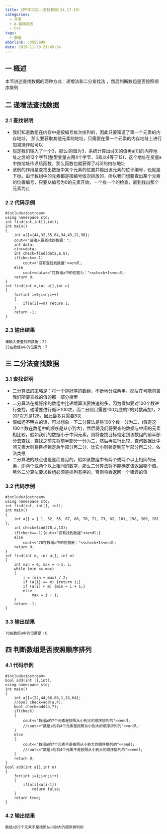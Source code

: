 ```yaml
---
title: CPP学习之——查找数据(14.17-19)
categories:
  - 开发
  - A-基础语言
  - C++
tags:
  - 数组
abbrlink: c3552899
date: 2019-11-30 21:45:34
---
```

## 一 概述

本节讲述查找数据的两种方式：递增法和二分查找法 ，然后判断数组是否按照顺序排列

<!--more-->

## 二 递增法查找数据

### 2.1 查找说明

* 我们知道数组在内存中是按编号依次排列的，因此只要知道了第一个元素的内存地址， 那么要获取其他元素的地址，只需要在第一个元素的内存地址上进行加减操作就可以
* 假定我们输入了一个3，那么i的值为3，系统计算出a[3]的值再a[0]的内存地址之后的12个字节(整型变量占用4个字节，3乘以4等于12)，这个地址在变量a中按地址传递给函数，那么函数也就获得了a[3]的内存地址
* 该例的作用是查找出数据中某个元素的位置并输出该元素的位子编号，也就是下标。由于数组中的元素都是按编号依次排放的，所以我们想要查出某个元素的位置编号，只要从编号为0的元素开始，一个挨一个的检查，直到找出那个元素为止

### 2.2 代码示例

```
#include<iostream>
using namespace std;
int find(int,int[],int);
int main()
{
	int a[]={44,32,55,64,34,43,22,98};
	cout<<"请输入要查找的数据：";
	int data;
	cin>>data;
	int check=find(data,a,8);
	if(check==-1)
		cout<<"没有查找到数据"<<endl;
	else
		cout<<data<<"在数组a中的位置为："<<check+1<<endl;
	return 0;
}
int find(int m,int a[],int n)
{
	for(int i=0;i<n;i++)
	{
		if(a[i]==m) return i;
	}
	return -1;
}
```

### 2.3 输出结果

```
请输入要查找的数据：22
22在数组a中的位置为：7
```

## 三 二分法查找数据

### 3.1 查找说明

* 二分算法的策略是：将一个排好序的数组，不断地分成两半，然后在可能包含我们所要查找的值的那一部分搜索
* 二分算法在排好序的数组中比递增算法要快速的多，因为假如要对100个数进行查找，递增要进行循环100次，而二分则只需要100为底的2的对数再加1，2的7次方是128，因此最多只需要8次
* 假如还不明白的话，可以想象一下二分算法是将100个数一分为二，(假定这100个数在数组中的顺序是从小到大)，然后将我们将要查的数据与中间的元素相比较，假如我们的数据小于中间元素，则将查找目标缩定到该数组的前半部分去查找，查找之前先将前半部分一分为二，然后再进行比较，查询数据比中间元素大则将目标锁定后半部分再二分，比它小则锁定到前半部分再二分。依法类推
* 二分算法的缺点也是显而易见的，假如该数组中有两个或两个以上相同的元素，即两个或两个以上相同的数字，那么二分算法将不能确定该返回哪个值。另外二分算法要求数组必须是排列有序的，否则将会返回一个错误的值

### 3.2 代码示例

```
#include<iostream>
using namespace std;
int find(int, int[], int);
int main() 
{
	int a[] = { 1, 32, 55, 67, 68, 70, 71, 73, 82, 101, 198, 200, 201 };
	int check=find(70,a,13);
	if(check==-1){out<<"没有找到数据"<<endl;}
	else
		cout<<"70在数组a中的位置是："<<check+1<<endl;
	return 0;
}
int find(int m, int a[], int n) 
{
	int min = 0, max = n-1, i;
	while (min <= max)
	{
		i = (min + max) / 2;
		if (a[i] == m) {return i;}
		if (a[i] < m) {min = i + 1;} 
		else
			max = i - 1;
	}
	return -1;
}
```

###  3.3 输出结果

```
70在数组a中的位置是：6
```

## 四 判断数组是否按照顺序排列

### 4.1 代码示例

```
#include<iostream>
bool add(int [],int);
using namespace std;
int main()
{
	int a[]={22,44,66,88,1,32,64};
	//bool check=add(a,4);
	bool check=add(a,7);
	if(check)
	{
		cout<<"数组a的7个元素是按照从小到大的顺序排列的"<<endl;
		//cout<<"数组a的前4个元素是按照从小到大的顺序排列的"<<endl;
	}
	else
	{
		cout<<"数组a的7个元素不是按照从小到大的顺序排列的"<<endl;
		//cout<<"数组a的前4个元素不是按照从小到大的顺序排列的"<<endl;
	}
	return 0;
}
bool add(int a[],int n)
{
	for(int i=1;i<n;i++)
	{
		if(a[i]<a[i-1])
			return false;
	}
	return true;
}
```

### 4.2 输出结果

```
数组a的7个元素不是按照从小到大的顺序排列的
```